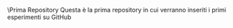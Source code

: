 \Prima Repository
Questa è la prima repository in cui verranno inseriti i primi esperimenti su GitHub
